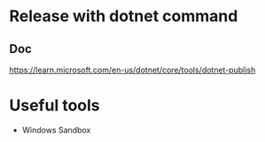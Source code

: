 # Release with dotnet command

## Doc

https://learn.microsoft.com/en-us/dotnet/core/tools/dotnet-publish

# Useful tools

- Windows Sandbox
